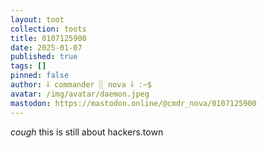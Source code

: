```yaml
---
layout: toot
collection: toots
title: 0107125900
date: 2025-01-07
published: true
tags: []
pinned: false
author: ⸸ commander ░ nova ⸸ :~$
avatar: /img/avatar/daemon.jpeg
mastodon: https://mastodon.online/@cmdr_nova/0107125900
---
```


*cough* this is still about hackers.town
